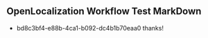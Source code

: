 ## OpenLocalization Workflow Test MarkDown
* bd8c3bf4-e88b-4ca1-b092-dc4b1b70eaa0 
thanks!<!--HONumber=Mar16_HO2-->
